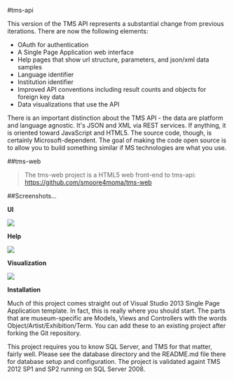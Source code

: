 #tms-api

This version of the TMS API represents a substantial change from previous iterations.  There are now the following elements:

- OAuth for authentication
- A Single Page Application web interface
- Help pages that show url structure, parameters, and json/xml data samples
- Language identifier
- Institution identifier
- Improved API conventions including result counts and objects for foreign key data
- Data visualizations that use the API
 
There is an important distinction about the TMS API - the data are platform and language agnostic.  It's JSON and XML via REST services.  If anything, it is oriented toward JavaScript and HTML5.  The source code, though, is certainly Microsoft-dependent.  The goal of making the code open source is to allow you to build something similar if MS technologies are what you use.  

##tms-web

 >The tms-web project is a HTML5 web front-end to tms-api:  https://github.com/smoore4moma/tms-web

##Screenshots...

<strong>UI</strong>

<img src='https://github.com/smoore4moma/tms-api/blob/master/tms-api/Images/tms-api.jpg' />

<strong>Help</strong>

<img src='https://github.com/smoore4moma/tms-api/blob/master/tms-api/Images/tms-api-help.jpg' />

<strong>Visualization</strong>

<img src='https://github.com/smoore4moma/tms-api/blob/master/tms-api/Images/tms-api-example.jpg' />


<strong>Installation</strong>

Much of this project comes straight out of Visual Studio 2013 Single Page Application template.  In fact, this is really where you should start.  The parts that are museum-specific are Models, Views and Controllers with the words Object/Artist/Exhibition/Term.  You can add these to an existing project after forking the Git repository.

This project requires you to know SQL Server, and TMS for that matter, fairly well.  Please see the database directory and the README.md file there for database setup and configuration.  The project is validated againt TMS 2012 SP1 and SP2 running on SQL Server 2008. 
